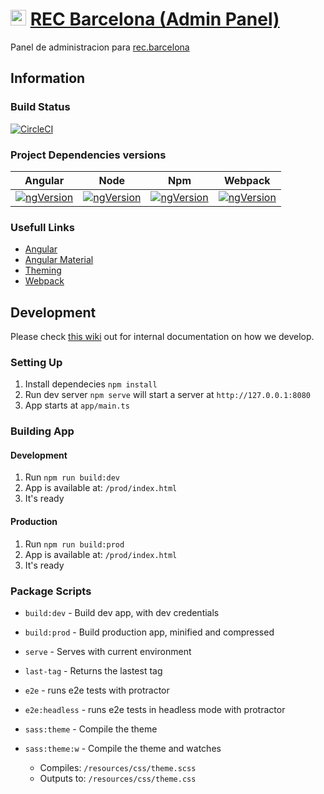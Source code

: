 
[ng-img]: https://img.shields.io/badge/Version-v4.3.3-blue.svg
[node-img]: https://img.shields.io/badge/Version-v6.11.2-blue.svg
[wp-img]: https://img.shields.io/badge/Version-v5.3.0-blue.svg
[npm-img]: https://img.shields.io/badge/Version-v2.2.1-blue.svg

# [<img src="https://rec.barcelona/wp-content/uploads/2018/04/Group-3151.png" width="25" />](https://admin.rec.barcelona) [REC Barcelona (Admin Panel)](https://admin.rec.barcelona)

Panel de administracion para [rec.barcelona](https://rec.barcelona)

## Information
### Build Status
[![CircleCI](https://circleci.com/gh/QbitArtifacts/rec-admin.svg?style=svg&circle-token=de5e8c8c8e7506b96c5c73f933530bb69b6ea988)](https://circleci.com/gh/QbitArtifacts/rec-admin)

### Project Dependencies versions
| Angular                  | Node                       | Npm                        | Webpack                  |
| ------------------------ | -------------------------- | -------------------------- | ------------------------ |
| [![ngVersion][ng-img]]() | [![ngVersion][node-img]]() | [![ngVersion][node-img]]() | [![ngVersion][wp-img]]() |

### Usefull Links
* [Angular](https://angular.io)
* [Angular Material](https://material.angular.io)
* [Theming](https://material.angular.io/guide/theming)
* [Webpack](https://webpack.js.org/)

## Development
Please check [this wiki](https://github.com/QbitArtifacts/bootstrap/wiki/Development) out for internal documentation on how we develop.

### Setting Up
1. Install dependecies `npm install`
2. Run dev server `npm serve` will start a server at `http://127.0.0.1:8080`
3. App starts at `app/main.ts`

### Building App
#### Development
1. Run `npm run build:dev`
2. App is available at: `/prod/index.html`
3. It's ready
   
#### Production
1. Run `npm run build:prod`
2. App is available at: `/prod/index.html`
3. It's ready


### Package Scripts
* `build:dev`  - Build dev app, with dev credentials
* `build:prod` - Build production app, minified and compressed

* `serve` - Serves with current environment

* `last-tag` - Returns the lastest tag
* `e2e` - runs e2e tests with protractor
* `e2e:headless` - runs e2e tests in headless mode with protractor

* `sass:theme` - Compile the theme
* `sass:theme:w` - Compile the theme and watches
  * Compiles: `/resources/css/theme.scss`
  * Outputs to: `/resources/css/theme.css`
